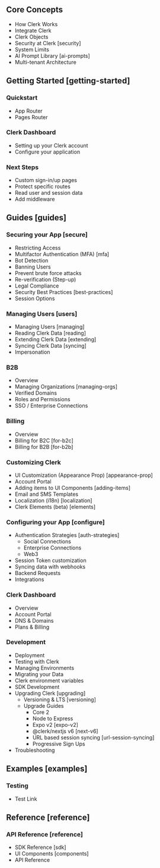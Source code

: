 ## Core Concepts

- How Clerk Works
- Integrate Clerk
- Clerk Objects
- Security at Clerk [security]
- System Limits
- AI Prompt Library [ai-prompts]
- Multi-tenant Architecture

## Getting Started [getting-started]

### Quickstart

- App Router
- Pages Router

### Clerk Dashboard

- Setting up your Clerk account
- Configure your application

### Next Steps

- Custom sign-in/up pages
- Protect specific routes
- Read user and session data
- Add middleware

## Guides [guides]

### Securing your App [secure]

- Restricting Access
- Multifactor Authentication (MFA) [mfa]
- Bot Detection
- Banning Users
- Prevent brute force attacks
- Re-verification (Step-up)
- Legal Compliance
- Security Best Practices [best-practices]
- Session Options

### Managing Users [users]

- Managing Users [managing]
- Reading Clerk Data [reading]
- Extending Clerk Data [extending]
- Syncing Clerk Data [syncing]
- Impersonation

### B2B

- Overview
- Managing Organizations [managing-orgs]
- Verified Domains
- Roles and Permissions
- SSO / Enterprise Connections

### Billing

- Overview
- Billing for B2C [for-b2c]
- Billing for B2B [for-b2b]

### Customizing Clerk

- UI Customization (Appearance Prop) [appearance-prop]
- Account Portal
- Adding items to UI Components [adding-items]
- Email and SMS Templates
- Localization (i18n) [localization]
- Clerk Elements (beta) [elements]

### Configuring your App [configure]

- Authentication Strategies [auth-strategies]
  - Social Connections
  - Enterprise Connections
  - Web3
- Session Token customization
- Syncing data with webhooks
- Backend Requests
- Integrations

### Clerk Dashboard

- Overview
- Account Portal
- DNS & Domains
- Plans & Billing

### Development

- Deployment
- Testing with Clerk
- Managing Environments
- Migrating your Data
- Clerk environment variables
- SDK Development
- Upgrading Clerk [upgrading]
  - Versioning & LTS [versioning]
  - Upgrade Guides
    - Core 2
    - Node to Express
    - Expo v2 [expo-v2]
    - @clerk/nextjs v6 [next-v6]
    - URL based session syncing [url-session-syncing]
    - Progressive Sign Ups
- Troubleshooting

## Examples [examples]

### Testing

- Test Link

## Reference [reference]

### API Reference [reference]

- SDK Reference [sdk]
- UI Components [components]
- API Reference
